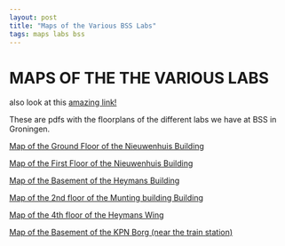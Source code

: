 ```yaml
---
layout: post
title: "Maps of the Various BSS Labs"
tags: maps labs bss 
---
```


# MAPS OF THE THE VARIOUS LABS

also look at this [amazing link!](maps.rug.nl)

These are pdfs with the floorplans of the different labs we have at BSS in Groningen.


[Map of the Ground Floor of the Nieuwenhuis Building](/maps/2111_Nieuwenhuisgebouw_1ste_verd.pdf)

[Map of the First Floor of the Nieuwenhuis Building](/maps/2111_Nieuwenhuisgebouw_beg.gr.pdf)

[Map of the Basement of the Heymans Building](/maps/2211_Heymansgebouw_kelder.pdf)

[Map of the 2nd floor of the Munting building Building](/maps/2212_Muntinggebouw_2de_verd.pdf)

[Map of the 4th floor of the Heymans Wing](/maps/2213_Heymansvleugel_4de_verd.pdf)

[Map of the Basement of the KPN Borg (near the train station)](/maps/4347_KPNBorg_Lab_Kelder.pdf)



